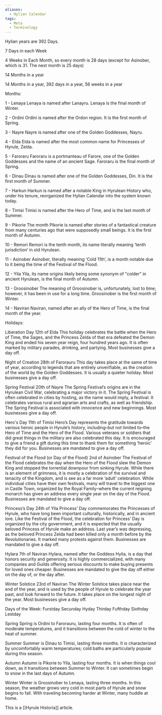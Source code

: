 ```yaml
---
aliases:
  - Hylian Calendar
tags:
  - Meta
  - Terminology
---
```

Hylian years are 392 Days.

7 Days in each Week

4 Weeks in Each Month, so every month is 28 days (except for Asinober, which is 31. The next month is 25 days)

14 Months in a year

14 Months in a year, 392 days in a year, 56 weeks in a year

Months:

1 - Lenaya
Lenaya is named after Lanayru. Lenaya is the final month of Winter.

2 - Ordini
Ordini is named after the Ordon region. It is the first month of Spring.

3 - Nayre
Nayre is named after one of the Golden Goddesses, Nayru.

4 - Elda
Elda is named after the most common name for Princesses of Hyrule, Zelda.

5 - Faroraru
Faroraru is a portmanteau of Farore, one of the Golden Goddesses and the name of an ancient Sage. Faroraru is the final month of Spring.

6 - Dinau
Dinau is named after one of the Golden Goddesses, Din. It is the first month of Summer.

7 - Harkun
Harkun is named after a notable King in Hyrulean History who, under his tenure, reorganized the Hylian Calendar into the system known today.

8 - Timisi
Timisi is named after the Hero of Time, and is the last month of Summer.

9 - Pikorie
The month Pikorie is named after stories of a fantastical creature from many centuries ago that were supposedly small beings. It is the first month of Autumn.

10 - Remori
Remori is the tenth month, its name literally meaning ‘tenth jurisdiction’ in old Hyrulean.

11 - Asinober
Asinober, literally meaning ‘Cold 11th’, is a month notable due to it being the time of the Festival of the Flood.

12 - Yila
Yila, its name origins likely being some synonym of "colder" in ancient Hyrulean, is the final month of Autumn.

13 - Groosinober
The meaning of Groosinober is, unfortunately, lost to time; however, it has been in use for a long time. Groosinober is the first month of Winter.

14 - Naviran
Naviran, named after an ally of the Hero of Time, is the final month of the year.



Holidays:

Liberation Day
12th of Elda
This holiday celebrates the battle when the Hero of Time, the Sages, and the Princess Zelda of that era defeated the Demon King and ended his seven year reign, four hundred years ago. It is often marked by military parades, drinking, and partying. Most businesses give a day off.

Night of Creation
28th of Farorauru
This day takes place at the same of time of year, according to legends that are entirely unverifiable, as the creation of the world by the Golden Goddesses. It is usually a quieter holiday. Most businesses give a day off.

Spring Festival
20th of Nayre
The Spring Festival’s origins are in the Hyrulean Civil War, celebrating a major victory in it. The Spring Festival is often celebrated in cities by hosting, as the name would imply, a festival. It celebrates various rural and agrarian arts and crafts, as well as friendship. The Spring Festival is associated with innocence and new beginnings. Most businesses give a day off.

Hero's Day
11th of Timisi
Hero’s Day represents the gratitude towards various heroic people in Hyrule’s history, including–but not limited to–the Hero of Time and the Hero of the Flood. Various veterans or soldiers that did great things in the military are also celebrated this day. It is encouraged to give a friend a gift during this time to thank them for something ‘heroic’ they did for you. Businesses are mandated to give a day off.

Festival of the Flood (or Day of the Flood)
2nd of Asinober
The Festival of the Flood celebrates the day when the Hero of the Flood slew the Demon King and stopped the torrential downpour from sinking Hyrule. While there is an element of grimness, it is mostly a celebration of the survival and tenacity of the Kingdom, and is see as a far more ‘adult’ celebration. While individual cities have their own festivals, many will travel to the biggest one in Castle Town, organized by the Royal Family–where the current reigning monarch has given an address every single year on the day of the Flood. Businesses are mandated to give a day off.

Princess’s Day
24th of Yila
Princess’ Day commemorates the Princesses of Hyrule, who have long been important culturally, historically, and in ancient lore. Like the Festival of the Flood, the celebration for Princess’ Day is organized by the city government, and it is expected that the usually beloved Princess of Hyrule make an address. Last year’s was depressing, as the beloved Princess Zelda had been killed only a month before by the Revolutionaries. It marked many protests against them. Businesses are mandated to give a day off.

Hylara
7th of Naviran
Hylara, named after the Goddess Hylia, is a day that honors security and generosity. It is highly commercialized, with many companies and Guilds offering serious discounts to make buying presents for loved ones cheaper. Businesses are mandated to give the day off either on the day of, or the day after.

Winter Solstice
23rd of Naviran
The Winter Solstice takes place near the end of the year, and is used by the people of Hyrule to celebrate the year past, and look forward to the future. It takes place on the longest night of the year. Most businesses give a day off.

Days of the Week:
Furstday
Secunday
Hyday
Thirday
Fufthday
Sixthday
Lestday

Spring
Spring is Ordini to Farorauru, lasting four months. It is often of moderate temperatures, and it transitions between the cold of winter to the heat of summer.

Summer
Summer is Dinau to Timisi, lasting three months. It is characterized by uncomfortably warm temperatures; cold baths are particularly popular during this season.

Autumn
Autumn is Pikorie to Yila, lasting four months. It is when things cool down, as it transitions between Summer to Winter. It can sometimes begin to snow in the last days of Autumn.

Winter
Winter is Groosinober to Lenaya, lasting three months. In this season, the weather grows very cold in most parts of Hyrule and snow begins to fall. With traveling becoming harder at Winter, many huddle at home.












This is a [[Hyrule Historia]] article.